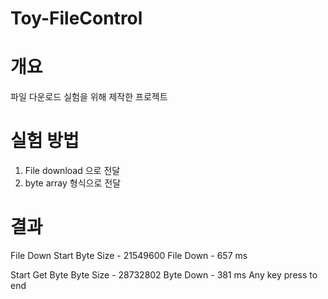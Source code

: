 # Toy-FileControl

# 개요
파일 다운로드 실험을 위해 제작한 프로젝트 

# 실험 방법
1. File download 으로 전달
2. byte array 형식으로 전달

# 결과

File Down Start
Byte Size - 21549600
File Down - 657 ms

Start Get Byte
Byte Size - 28732802
Byte Down - 381 ms
Any key press to end
